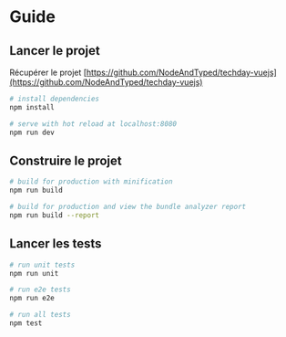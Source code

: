 # Guide
## Lancer le projet

Récupérer le projet [https://github.com/NodeAndTyped/techday-vuejs](https://github.com/NodeAndTyped/techday-vuejs)

``` bash
# install dependencies
npm install

# serve with hot reload at localhost:8080
npm run dev
```

## Construire le projet
```bash
# build for production with minification
npm run build

# build for production and view the bundle analyzer report
npm run build --report
```

## Lancer les tests

```bash
# run unit tests
npm run unit

# run e2e tests
npm run e2e

# run all tests
npm test
```
